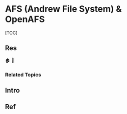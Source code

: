 # AFS (Andrew File System) & OpenAFS

[TOC]



## Res
🏠 
🚧 


### Related Topics



## Intro



## Ref
